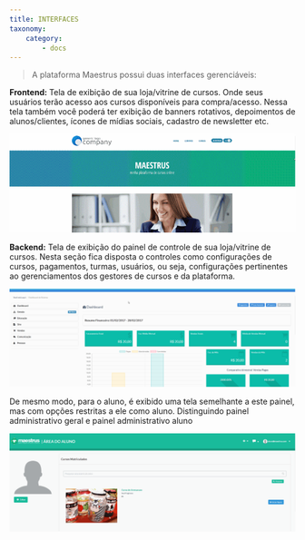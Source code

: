 ```yaml
---
title: INTERFACES
taxonomy:
    category:
        - docs
---
```


> A plataforma Maestrus possui duas interfaces gerenciáveis: 

**Frontend:** Tela de exibição de sua loja/vitrine de cursos. Onde seus usuários terão acesso aos cursos disponíveis para compra/acesso. 
Nessa tela também você poderá ter exibição de banners rotativos, depoimentos de alunos/clientes,  ícones de mídias sociais, cadastro de newsletter etc. 

![Imagem Frontend](screenedit.gif)

**Backend:** Tela de exibição do painel de controle de sua loja/vitrine de cursos. Nesta seção fica disposta o controles como configurações de cursos, pagamentos, turmas, usuários, ou seja, configurações pertinentes ao gerenciamentos dos gestores de cursos e da plataforma. 

![Imagem Backend](screen2.gif)

De mesmo modo, para o aluno, é exibido uma tela semelhante a este painel, mas com opções restritas a ele como aluno. Distinguindo painel administrativo geral e painel administrativo aluno

![Imagem Backend](screen3.gif)
